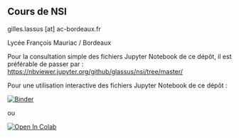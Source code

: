 ## Cours de NSI 
gilles.lassus [at] ac-bordeaux.fr

Lycée François Mauriac / Bordeaux  



Pour la consultation simple des fichiers Jupyter Notebook de ce dépôt, il est préférable de passer par :
https://nbviewer.jupyter.org/github/glassus/nsi/tree/master/

Pour une utilisation interactive des fichiers Jupyter Notebook de ce dépôt :

[![Binder](https://mybinder.org/badge_logo.svg)](https://mybinder.org/v2/gh/glassus/nsi/master)

ou

[![Open In Colab](https://colab.research.google.com/assets/colab-badge.svg)](https://colab.research.google.com/github.com/glassus/nsi/master)
